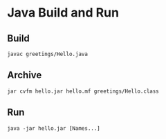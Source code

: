# Java Build and Run

## Build

```javac greetings/Hello.java```

## Archive

```jar cvfm hello.jar hello.mf greetings/Hello.class```

## Run

```java -jar hello.jar [Names...]```